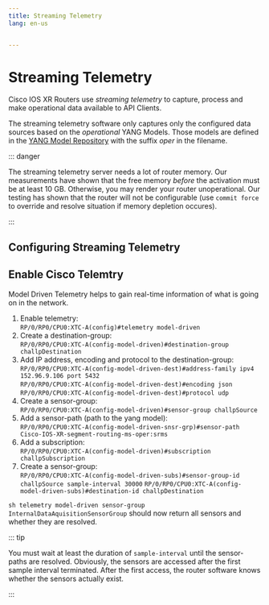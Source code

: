 ```yaml
---
title: Streaming Telemetry
lang: en-us


---
```


# Streaming Telemetry

Cisco IOS XR Routers use *streaming telemetry* to capture, process and make operational data available to API Clients.

The streaming telemetry software only captures only the configured data sources based on the *operational* YANG Models. Those models are defined in the [YANG Model Repository](https://github.com/YangModels/yang) with the suffix *oper* in the filename.

::: danger

The streaming telemetry server needs a lot of router memory. Our measurements have shown that the free memory *before* the activation must be at least 10 GB. Otherwise, you may render your router unoperational. Our testing has shown that the router will not be configurable (use `commit force` to override and resolve situation if memory depletion occures).

:::

## Configuring Streaming Telemetry

## Enable Cisco Telemtry
Model Driven Telemetry helps to gain real-time information of what is going on in the network.
1. Enable telemetry:  
	```RP/0/RP0/CPU0:XTC-A(config)#telemetry model-driven```
2. Create a destination-group:  
	```RP/0/RP0/CPU0:XTC-A(config-model-driven)#destination-group challpDestination```
3. Add IP address, encoding and protocol to the destination-group:  
	```RP/0/RP0/CPU0:XTC-A(config-model-driven-dest)#address-family ipv4 152.96.9.106 port 5432```  
	```RP/0/RP0/CPU0:XTC-A(config-model-driven-dest)#encoding json```  
	```RP/0/RP0/CPU0:XTC-A(config-model-driven-dest)#protocol udp```
4. Create a sensor-group:  
	```RP/0/RP0/CPU0:XTC-A(config-model-driven)#sensor-group challpSource```
5. Add a sensor-path (path to the yang model):  
	```RP/0/RP0/CPU0:XTC-A(config-model-driven-snsr-grp)#sensor-path Cisco-IOS-XR-segment-routing-ms-oper:srms```
6. Add a subscription:  
	```RP/0/RP0/CPU0:XTC-A(config-model-driven)#subscription challpSubscription```
6. Create a sensor-group:  
	```RP/0/RP0/CPU0:XTC-A(config-model-driven-subs)#sensor-group-id challpSource sample-interval 30000```
	```RP/0/RP0/CPU0:XTC-A(config-model-driven-subs)#destination-id challpDestination```

`sh telemetry model-driven sensor-group InternalDataAquisitionSensorGroup` should now return all sensors and whether they are resolved.

::: tip

You must wait at least the duration of `sample-interval` until the sensor-paths are resolved. Obviously, the sensors are accessed after the first sample interval terminated. After the first access, the router software knows whether the sensors actually exist.

:::

